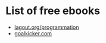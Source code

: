 # List of free ebooks

- [lagout.org/programmation](https://doc.lagout.org/programmation/)
- [goalkicker.com](https://goalkicker.com)
